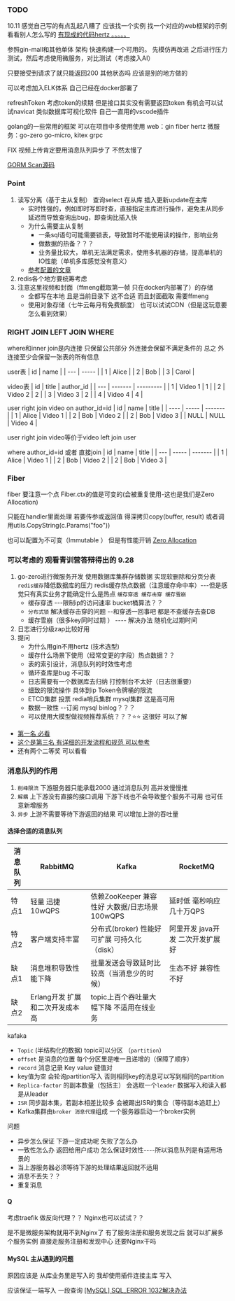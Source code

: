 ### TODO
10.11 感觉自己写的有点乱起八糟了 应该找一个实例
找一个对应的web框架的示例 看看别人怎么写的
[有现成的代码hertz 。。。。。](https://github.com/cloudwego/hertz-examples/tree/main/bizdemo/tiktok_demo)

参照gin-mall和其他单体 架构 快速构建一个可用的。 先模仿再改进
之后进行压力测试，然后考虑使用微服务，对比测试（考虑接入AI）

只要接受到请求了就只能返回200 其他状态吗 应该是别的地方做的

可以考虑加入ELK体系 自己已经在docker部署了

refreshToken 考虑token的续期 但是接口其实没有需要返回token
有机会可以试试navicat 类似数据库可视化软件 自己一直用的vscode插件

golang的一些常用的框架 可以在项目中多使用使用
web：gin fiber hertz 
微服务：go-zero go-micro, kitex
grpc

FIX 视频上传肯定要用消息队列异步了 不然太慢了

[GORM Scan源码](https://blog.csdn.net/xz_studying/article/details/107095153)

### Point
1. 读写分离（基于主从复制） 查询select 在从库 插入更新update在主库
   * 实时性强的，例如即时写即时查，直接指定主库进行操作，避免主从同步延迟而导致查询出bug，即查询比插入快
   * 为什么需要主从复制
       * 一条sql语句可能需要锁表，导致暂时不能使用读的操作，影响业务
       * 做数据的热备？？？
       * 业务量比较大，单机无法满足需求，使用多机器的存储，提高单机的IO性能（单机多库感觉没有意义）
   * [参考配置的文章](https://zhuanlan.zhihu.com/p/650314645)
2. redis各个地方要统筹考虑
3. 注意这里视频和封面（ffmeng截取第一帧 只在docker内部署了）的存储
   * 全都写在本地 且是当前目录下 这不合适 而且封面截取 需要ffmeng
   * 使用对象存储（七牛云每月有免费额度） 也可以试试CDN（但是这玩意要怎么看到效果）

### RIGHT JOIN LEFT JOIN WHERE
where和inner join是内连接 只保留公共部分
外连接会保留不满足条件的
总之 外连接至少会保留一张表的所有信息

user表
| id  | name  |
| --- | ----- |
| 1   | Alice |
| 2   | Bob   |
| 3   | Carol |

video表
| id  | title   | author_id |
| --- | ------- | --------- |
| 1   | Video 1 | 1         |
| 2   | Video 2 | 2         |
| 3   | Video 3 | 2         |
| 4   | Video 4 | 4         |

user right join video on author_id=id
| id   | name  | title   |
| ---- | ----- | ------- |
| 1    | Alice | Video 1 |
| 2    | Bob   | Video 2 |
| 2    | Bob   | Video 3 |
| NULL | NULL  | Video 4 |

user right join video等价于video left join user

where author_id=id 或者 直接join
| id  | name  | title   |
| --- | ----- | ------- |
| 1   | Alice | Video 1 |
| 2   | Bob   | Video 2 |
| 2   | Bob   | Video 3 |

### Fiber
fiber 要注意一个点 Fiber.ctx的值是可变的(会被重复使用-这也是我们是Zero Allocation)

只能在handler里面处理  若要传参或返回值 
得深拷贝copy(buffer, result)  或者调用utils.CopyString(c.Params("foo")) 

也可以配置为不可变（Immutable ） 但是有性能开销
[Zero Allocation](https://docs.gofiber.io/#zero-allocation)


### 可以考虑的 观看青训营答辩得出的 9.28 
1. go-zero进行微服务开发 使用数据库集群存储数据 实现软删除和分页分表 `redis缓存`降低数据库的压力  redis缓存热点数据（注意缓存命中率）---但是感觉只有真实业务才能确定什么是热点 `缓存穿透 缓存击穿 缓存雪崩`
    * 缓存穿透 ---限制ip的访问速率 bucket桶算法？？ 
    * `分布式锁` 解决缓存击穿的问题  --和穿透一回事吧 都是不查缓存去查DB
    * 缓存雪崩（很多key同时过期 ） ---- 解决办法 随机化过期时间
2. 日志进行分级zap比较好用 
3. 提问
    * 为什么用gin不用hertz (技术选型)
    * 缓存什么场景下使用（经常变更的字段）热点数据？？
    * 表的索引设计，消息队列的时效性考虑 
    * 循环查库是bug 不可取
    * 日志需要有一个数据库去归纳 打控制台不太好（日志很重要）
    * 细致的限流操作 具体到ip  Token令牌桶的限流
    * ETCD集群 投票 redia哨兵集群 mysql集群 这是高可用
    * 数据一致性 --订阅 mysql binlog？？？
    * 可以使用大模型做视频推荐系统？？？⭐⭐ 这很好 可以了解

* [第一名 必看](https://z37kw7eggp.feishu.cn/docx/Y3KCdaFMSoKKNjxPOHAcWMiInZb)
* [这个是第三名 有详细的开发流程和规范 可以参考](https://gagjcxhxrb.feishu.cn/docx/SCEddZcB3oQwKOxrWQNcqicQnxd)
* 还有两个二等奖 可以看看

### 消息队列的作用
1. `削峰限流` 下游服务器只能承载2000 通过消息队列 高并发慢慢推
2. `解耦` 上下游没有直接的接口调用 下游下线也不会导致整个服务不可用 也可任意新增服务
3. `异步` 上游不需要等待下游返回的结果 可以增加上游的吞吐量

#### 选择合适的消息队列
| 消息队列 | RabbitMQ                        | Kafka                                          | RocketMQ                         |
| -------- | ------------------------------- | ---------------------------------------------- | -------------------------------- |
| 特点1    | 轻量 迅捷     10wQPS            | 依赖ZooKeeper 兼容性好 大数据/日志场景 100wQPS | 延时低 毫秒响应 几十万QPS        |
| 特点2    | 客户端支持丰富                  | 分布式(broker) 性能好 可扩展 可持久化（disk）  | 阿里开发 java开发 二次开发扩展好 |
| 缺点1    | 消息堆积导致性能下降            | 批量发送会导致延时比较高（当消息少的时候）     | 生态不好  兼容性不好             |
| 缺点2    | Erlang开发 扩展和二次开发成本高 | topic上百个吞吐量大幅下降 不适用在线业务       |                                  |

kafaka
* `Topic` (半结构化的数据) topic可以分区 （`partition`）
* `offset` 是消息的位置 每个分区里是唯一且递增的（保障了顺序）
* `record` 消息记录 Key value 键值对
* key值为空 会轮询partition写入 否则相同key的消息可以写到相同的partition
* `Replica-factor` 的副本数量（包括主） 会选取一个`leader` 数据写入和读入都是从leader
* `ISR` 同步副本集，若副本相差比较多 会被踢出ISR的集合（等待副本追赶上）
* Kafka集群由`broker 消息代理`组成 一个服务器启动一个broker实例

问题
* 异步怎么保证 下游一定成功呢 失败了怎么办
* 一致性怎么办 返回给用户成功 怎么保证时效性----所以消息队列是有适用场景的
* 当上游服务器必须等待下游的处理结果返回就不适用
* 消息不丢失？？
* 重复消息


#### Q
考虑traefik 做反向代理？？ Nginx也可以试试？？

是不是微服务架构就用不到Nginx了 有了服务注册和服务发现之后 就可以扩展多个服务实例
直接走服务注册和发现中心 还要Nginx干吗

#### MySQL 主从遇到的问题 
原因应该是 从库业务里是写入的 我却使用插件连接主库 写入

应该保证一端写入 一段查询
[[MySQL] SQL_ERROR 1032解决办法](https://www.cnblogs.com/langdashu/p/5920436.html)